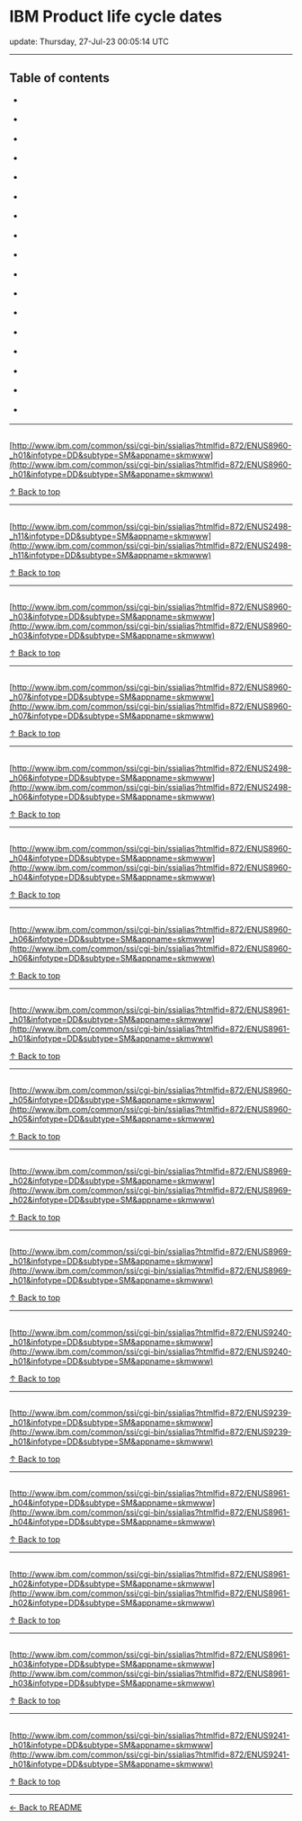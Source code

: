 # IBM Product life cycle dates

update: Thursday, 27-Jul-23 00:05:14 UTC

---

## Table of contents


- [](#)

- [](#)

- [](#)

- [](#)

- [](#)

- [](#)

- [](#)

- [](#)

- [](#)

- [](#)

- [](#)

- [](#)

- [](#)

- [](#)

- [](#)

- [](#)

- [](#)


---





## 

[http://www.ibm.com/common/ssi/cgi-bin/ssialias?htmlfid=872/ENUS8960-_h01&infotype=DD&subtype=SM&appname=skmwww](http://www.ibm.com/common/ssi/cgi-bin/ssialias?htmlfid=872/ENUS8960-_h01&infotype=DD&subtype=SM&appname=skmwww)









[↑ Back to top](#table-of-contents)

---





## 

[http://www.ibm.com/common/ssi/cgi-bin/ssialias?htmlfid=872/ENUS2498-_h11&infotype=DD&subtype=SM&appname=skmwww](http://www.ibm.com/common/ssi/cgi-bin/ssialias?htmlfid=872/ENUS2498-_h11&infotype=DD&subtype=SM&appname=skmwww)









[↑ Back to top](#table-of-contents)

---





## 

[http://www.ibm.com/common/ssi/cgi-bin/ssialias?htmlfid=872/ENUS8960-_h03&infotype=DD&subtype=SM&appname=skmwww](http://www.ibm.com/common/ssi/cgi-bin/ssialias?htmlfid=872/ENUS8960-_h03&infotype=DD&subtype=SM&appname=skmwww)









[↑ Back to top](#table-of-contents)

---





## 

[http://www.ibm.com/common/ssi/cgi-bin/ssialias?htmlfid=872/ENUS8960-_h07&infotype=DD&subtype=SM&appname=skmwww](http://www.ibm.com/common/ssi/cgi-bin/ssialias?htmlfid=872/ENUS8960-_h07&infotype=DD&subtype=SM&appname=skmwww)









[↑ Back to top](#table-of-contents)

---





## 

[http://www.ibm.com/common/ssi/cgi-bin/ssialias?htmlfid=872/ENUS2498-_h06&infotype=DD&subtype=SM&appname=skmwww](http://www.ibm.com/common/ssi/cgi-bin/ssialias?htmlfid=872/ENUS2498-_h06&infotype=DD&subtype=SM&appname=skmwww)









[↑ Back to top](#table-of-contents)

---





## 

[http://www.ibm.com/common/ssi/cgi-bin/ssialias?htmlfid=872/ENUS8960-_h04&infotype=DD&subtype=SM&appname=skmwww](http://www.ibm.com/common/ssi/cgi-bin/ssialias?htmlfid=872/ENUS8960-_h04&infotype=DD&subtype=SM&appname=skmwww)









[↑ Back to top](#table-of-contents)

---





## 

[http://www.ibm.com/common/ssi/cgi-bin/ssialias?htmlfid=872/ENUS8960-_h06&infotype=DD&subtype=SM&appname=skmwww](http://www.ibm.com/common/ssi/cgi-bin/ssialias?htmlfid=872/ENUS8960-_h06&infotype=DD&subtype=SM&appname=skmwww)









[↑ Back to top](#table-of-contents)

---





## 

[http://www.ibm.com/common/ssi/cgi-bin/ssialias?htmlfid=872/ENUS8961-_h01&infotype=DD&subtype=SM&appname=skmwww](http://www.ibm.com/common/ssi/cgi-bin/ssialias?htmlfid=872/ENUS8961-_h01&infotype=DD&subtype=SM&appname=skmwww)









[↑ Back to top](#table-of-contents)

---





## 

[http://www.ibm.com/common/ssi/cgi-bin/ssialias?htmlfid=872/ENUS8960-_h05&infotype=DD&subtype=SM&appname=skmwww](http://www.ibm.com/common/ssi/cgi-bin/ssialias?htmlfid=872/ENUS8960-_h05&infotype=DD&subtype=SM&appname=skmwww)









[↑ Back to top](#table-of-contents)

---





## 

[http://www.ibm.com/common/ssi/cgi-bin/ssialias?htmlfid=872/ENUS8969-_h02&infotype=DD&subtype=SM&appname=skmwww](http://www.ibm.com/common/ssi/cgi-bin/ssialias?htmlfid=872/ENUS8969-_h02&infotype=DD&subtype=SM&appname=skmwww)









[↑ Back to top](#table-of-contents)

---





## 

[http://www.ibm.com/common/ssi/cgi-bin/ssialias?htmlfid=872/ENUS8969-_h01&infotype=DD&subtype=SM&appname=skmwww](http://www.ibm.com/common/ssi/cgi-bin/ssialias?htmlfid=872/ENUS8969-_h01&infotype=DD&subtype=SM&appname=skmwww)









[↑ Back to top](#table-of-contents)

---





## 

[http://www.ibm.com/common/ssi/cgi-bin/ssialias?htmlfid=872/ENUS9240-_h01&infotype=DD&subtype=SM&appname=skmwww](http://www.ibm.com/common/ssi/cgi-bin/ssialias?htmlfid=872/ENUS9240-_h01&infotype=DD&subtype=SM&appname=skmwww)









[↑ Back to top](#table-of-contents)

---





## 

[http://www.ibm.com/common/ssi/cgi-bin/ssialias?htmlfid=872/ENUS9239-_h01&infotype=DD&subtype=SM&appname=skmwww](http://www.ibm.com/common/ssi/cgi-bin/ssialias?htmlfid=872/ENUS9239-_h01&infotype=DD&subtype=SM&appname=skmwww)









[↑ Back to top](#table-of-contents)

---





## 

[http://www.ibm.com/common/ssi/cgi-bin/ssialias?htmlfid=872/ENUS8961-_h04&infotype=DD&subtype=SM&appname=skmwww](http://www.ibm.com/common/ssi/cgi-bin/ssialias?htmlfid=872/ENUS8961-_h04&infotype=DD&subtype=SM&appname=skmwww)









[↑ Back to top](#table-of-contents)

---





## 

[http://www.ibm.com/common/ssi/cgi-bin/ssialias?htmlfid=872/ENUS8961-_h02&infotype=DD&subtype=SM&appname=skmwww](http://www.ibm.com/common/ssi/cgi-bin/ssialias?htmlfid=872/ENUS8961-_h02&infotype=DD&subtype=SM&appname=skmwww)









[↑ Back to top](#table-of-contents)

---





## 

[http://www.ibm.com/common/ssi/cgi-bin/ssialias?htmlfid=872/ENUS8961-_h03&infotype=DD&subtype=SM&appname=skmwww](http://www.ibm.com/common/ssi/cgi-bin/ssialias?htmlfid=872/ENUS8961-_h03&infotype=DD&subtype=SM&appname=skmwww)









[↑ Back to top](#table-of-contents)

---





## 

[http://www.ibm.com/common/ssi/cgi-bin/ssialias?htmlfid=872/ENUS9241-_h01&infotype=DD&subtype=SM&appname=skmwww](http://www.ibm.com/common/ssi/cgi-bin/ssialias?htmlfid=872/ENUS9241-_h01&infotype=DD&subtype=SM&appname=skmwww)









[↑ Back to top](#table-of-contents)

---



[← Back to README](./README.md)